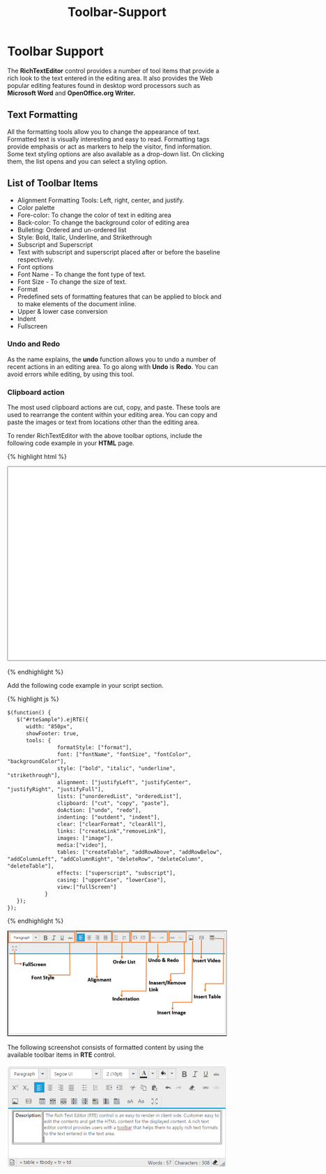 ﻿---
layout: post
title: Toolbar-Support
description: toolbar support
platform: js
control: RichTextEditor
documentation: ug
---

# Toolbar Support

The **RichTextEditor** control provides a number of tool items that provide a rich look to the text entered in the editing area. It also provides the Web popular editing features found in desktop word processors such as **Microsoft Word** and **OpenOffice.org Writer.**

## Text Formatting 

All the formatting tools allow you to change the appearance of text. Formatted text is visually interesting and easy to read. Formatting tags provide emphasis or act as markers to help the visitor, find information. Some text styling options are also available as a drop-down list. On clicking them, the list opens and you can select a styling option.

## List of Toolbar Items

* Alignment Formatting Tools: Left, right, center, and justify.
* Color palette
* Fore-color: To change the color of text in editing area
* Back-color: To change the background color of editing area
* Bulleting: Ordered and un-ordered list
* Style: Bold, Italic, Underline, and Strikethrough
* Subscript and Superscript 
* Text with subscript and superscript placed after or before the baseline respectively.
* Font options
* Font Name - To change the font type of text.
* Font Size - To change the size of text.
* Format
* Predefined sets of formatting features that can be applied to block and to make elements of the document inline.
* Upper & lower case conversion
* Indent
* Fullscreen



### Undo and Redo

As the name explains, the **undo** function allows you to undo a number of recent actions in an editing area. To go along with **Undo** is **Redo**. You can avoid errors while editing, by using this tool.

### Clipboard action

The most used clipboard actions are cut, copy, and paste. These tools are used to rearrange the content within your editing area. You can copy and paste the images or text from locations other than the editing area.

To render RichTextEditor with the above toolbar options, include the following code example in your **HTML** page.



{% highlight html %}

<div>
   <textarea id="rteSample" rows="10" cols="30" style="width: 740px; height: 440px">
   </textarea>
</div>

{% endhighlight %}

Add the following code example in your script section.

{% highlight js %}

    $(function() {
       $("#rteSample").ejRTE({
          width: "850px",
          showFooter: true,
          tools: {
					formatStyle: ["format"],
                    font: ["fontName", "fontSize", "fontColor", "backgroundColor"],
                    style: ["bold", "italic", "underline", "strikethrough"],
                    alignment: ["justifyLeft", "justifyCenter", "justifyRight", "justifyFull"],
                    lists: ["unorderedList", "orderedList"],
                    clipboard: ["cut", "copy", "paste"],
                    doAction: ["undo", "redo"],
					indenting: ["outdent", "indent"],
                    clear: ["clearFormat", "clearAll"],
                    links: ["createLink","removeLink"],
                    images: ["image"],
					media:["video"],
                    tables: ["createTable", "addRowAbove", "addRowBelow", "addColumnLeft", "addColumnRight", "deleteRow", "deleteColumn", "deleteTable"],
                    effects: ["superscript", "subscript"],
                    casing: ["upperCase", "lowerCase"],
					view:["fullScreen"]
                }
       });
    });

{% endhighlight %}


![](Toolbar-Support_images/Toolbar-Support_img1.png)

The following screenshot consists of formatted content by using the available toolbar items in **RTE** control.


![](Toolbar-Support_images/Toolbar-Support_img2.png)
